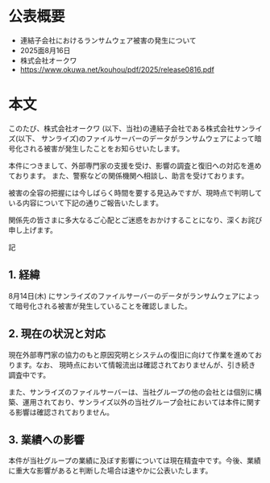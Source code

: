 # 公表概要
- 連結子会社におけるランサムウェア被害の発生について
- 2025面8月16日
- 株式会社オークワ
- https://www.okuwa.net/kouhou/pdf/2025/release0816.pdf

# 本文
このたび、株式会社オークワ (以下、当社)の連結子会社である株式会社サンライズ(以下、 サンライズ)のファイルサーバーのデータがランサムウェアによって暗号化される被害が発生したことをお知らせいたします。

本件につきまして、外部専門家の支援を受け、影響の調査と復旧への対応を進めております。 また、警察などの関係機関へ相談し、助言を受けております。

被害の全容の把握には今しばらく時間を要する見込みですが、現時点で判明している内容について下記の通りご報告いたします。

関係先の皆さまに多大なるご心配とご迷惑をおかけすることになり、深くお詫び申し上げます。

記

## 1. 経緯
8月14日(木) にサンライズのファイルサーバーのデータがランサムウェアによって暗号化される被害が発生していることを確認しました。

## 2. 現在の状況と対応
現在外部専門家の協力のもと原因究明とシステムの復旧に向けて作業を進めております。なお、 現時点において情報流出は確認されておりませんが、引き続き調査中です。

また、サンライズのファイルサーバーは、当社グループの他の会社とは個別に構築、運用されており、サンライズ以外の当社グループ会社においては本件に関する影響は確認されておりません。

## 3. 業績への影響
本件が当社グループの業績に及ぼす影響については現在精査中です。今後、業績に重大な影響があると判断した場合は速やかに公表いたします。
